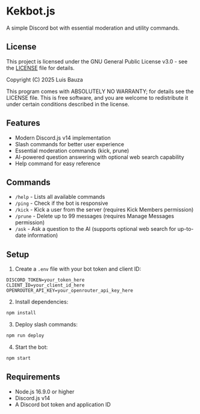 # Kekbot.js

A simple Discord bot with essential moderation and utility commands.

## License

This project is licensed under the GNU General Public License v3.0 - see the [LICENSE](LICENSE) file for details.

Copyright (C) 2025  Luis Bauza

This program comes with ABSOLUTELY NO WARRANTY; for details see the LICENSE file.
This is free software, and you are welcome to redistribute it
under certain conditions described in the license.

## Features

- Modern Discord.js v14 implementation
- Slash commands for better user experience
- Essential moderation commands (kick, prune)
- AI-powered question answering with optional web search capability
- Help command for easy reference

## Commands

- `/help` - Lists all available commands
- `/ping` - Check if the bot is responsive
- `/kick` - Kick a user from the server (requires Kick Members permission)
- `/prune` - Delete up to 99 messages (requires Manage Messages permission)
- `/ask` - Ask a question to the AI (supports optional web search for up-to-date information)

## Setup

1. Create a `.env` file with your bot token and client ID:

```
DISCORD_TOKEN=your_token_here
CLIENT_ID=your_client_id_here
OPENROUTER_API_KEY=your_openrouter_api_key_here
```

2. Install dependencies:

```bash
npm install
```

3. Deploy slash commands:

```bash
npm run deploy
```

4. Start the bot:

```bash
npm start
```

## Requirements

- Node.js 16.9.0 or higher
- Discord.js v14
- A Discord bot token and application ID
